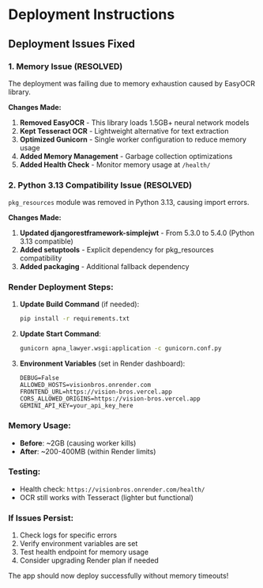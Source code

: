 # Deployment Instructions

## Deployment Issues Fixed

### 1. Memory Issue (RESOLVED)
The deployment was failing due to memory exhaustion caused by EasyOCR library.

**Changes Made:**
1. **Removed EasyOCR** - This library loads 1.5GB+ neural network models
2. **Kept Tesseract OCR** - Lightweight alternative for text extraction
3. **Optimized Gunicorn** - Single worker configuration to reduce memory usage
4. **Added Memory Management** - Garbage collection optimizations
5. **Added Health Check** - Monitor memory usage at `/health/`

### 2. Python 3.13 Compatibility Issue (RESOLVED)
`pkg_resources` module was removed in Python 3.13, causing import errors.

**Changes Made:**
1. **Updated djangorestframework-simplejwt** - From 5.3.0 to 5.4.0 (Python 3.13 compatible)
2. **Added setuptools** - Explicit dependency for pkg_resources compatibility
3. **Added packaging** - Additional fallback dependency

### Render Deployment Steps:

1. **Update Build Command** (if needed):
   ```bash
   pip install -r requirements.txt
   ```

2. **Update Start Command**:
   ```bash
   gunicorn apna_lawyer.wsgi:application -c gunicorn.conf.py
   ```

3. **Environment Variables** (set in Render dashboard):
   ```
   DEBUG=False
   ALLOWED_HOSTS=visionbros.onrender.com
   FRONTEND_URL=https://vision-bros.vercel.app
   CORS_ALLOWED_ORIGINS=https://vision-bros.vercel.app
   GEMINI_API_KEY=your_api_key_here
   ```

### Memory Usage:
- **Before**: ~2GB (causing worker kills)
- **After**: ~200-400MB (within Render limits)

### Testing:
- Health check: `https://visionbros.onrender.com/health/`
- OCR still works with Tesseract (lighter but functional)

### If Issues Persist:
1. Check logs for specific errors
2. Verify environment variables are set
3. Test health endpoint for memory usage
4. Consider upgrading Render plan if needed

The app should now deploy successfully without memory timeouts!